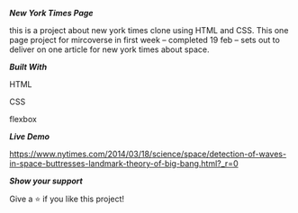 
***New York Times Page***

this is a project about new york times clone using HTML and CSS. This one page project for mircoverse in first week – completed 19 feb – sets out to deliver on one article for new york times about space.

 
***Built With***

HTML

CSS

flexbox



***Live Demo***

https://www.nytimes.com/2014/03/18/science/space/detection-of-waves-in-space-buttresses-landmark-theory-of-big-bang.html?_r=0





***Show your support***

Give a ⭐️ if you like this project!

